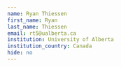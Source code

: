 ```yaml
---
name: Ryan Thiessen
first_name: Ryan
last_name: Thiessen
email: rt5@ualberta.ca
institution: University of Alberta
institution_country: Canada
hide: no
---
```


